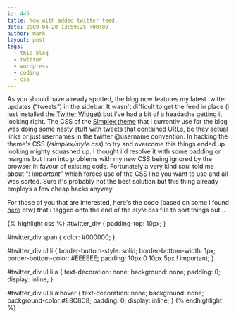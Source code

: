 ```yaml
---
id: 445
title: Now with added twitter feed.
date: 2009-04-20 13:59:25 +00:00
author: mark
layout: post
tags:
  - this blog
  - twitter
  - wordpress
  - coding
  - css
---
```

As you should have already spotted, the blog now features my latest twitter updates (&#8220;tweets&#8221;) in the sidebar. It wasn't difficult to get the feed in place (i just installed the [Twitter Widget](http://wordpress.org/extend/plugins/twitter-widget/)) but i've had a bit of a headache getting it looking right. The CSS of the [Simplex theme](http://wordpress.org/extend/themes/simplex) that i currently use for the blog was doing some nasty stuff with tweets that contained URLs, be they actual links or just usernames in the twitter @username convention. In hacking the theme's CSS (_/simplex/style.css_) to try and overcome this things ended up looking mighty squashed up. I thought i'd resolve it with some padding or margins but i ran into problems with my new CSS being ignored by the browser in favour of existing code. Fortunately a very kind soul told me about &#8220;_! important_&#8221; which forces use of the CSS line you want to use and all was sorted. Sure it's probably not the best solution but this thing already employs a few cheap hacks anyway.

For those of you that are interested, here's the code (based on some i found [here](http://www.designisphilosophy.com/css/create-a-twitter-box-in-your-sidebar-20081106/) btw) that i tagged onto the end of the _style.css_ file to sort things out&#8230;

{% highlight css %}
#twitter_div {
  padding-top: 10px;
}

#twitter_div span {
  color: #000000;
}

#twitter_div ul li {
  border-bottom-style: solid;
  border-bottom-width: 1px;
  border-bottom-color: #EEEEEE;
  padding: 10px 0 10px 5px ! important;
}

#twitter_div ul li a {
  text-decoration: none;
  background: none;
  padding: 0;
  display: inline;
}

#twitter_div ul li a:hover {
  text-decoration: none;
  background: none;
  background-color:#E8C8C8;
  padding: 0;
  display: inline;
}
{% endhighlight %}
